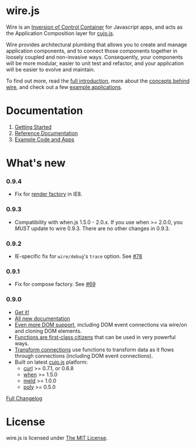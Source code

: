 # wire.js

Wire is an [Inversion of Control Container](http://martinfowler.com/articles/injection.html "Inversion of Control Containers and the Dependency Injection pattern") for Javascript apps, and acts as the Application Composition layer for [cujo.js](http://cujojs.com).

Wire provides architectural plumbing that allows you to create and manage application components, and to connect those components together in loosely coupled and non-invasive ways.  Consequently, your components will be more modular, easier to unit test and refactor, and your application will be easier to evolve and maintain.

To find out more, read the [full introduction](docs/introduction.md), more about the [concepts behind wire](docs/concepts.md), and check out a few [example applications](docs/introduction.md#example-apps).

# Documentation

1. [Getting Started](docs/get.md)
1. [Reference Documentation](docs/README.md)
1. [Example Code and Apps](docs/introduction.md#example-apps)

# What's new

### 0.9.4

* Fix for [render factory](docs/dom.md#rendering-dom-elements) in IE8.

### 0.9.3

* Compatibility with when.js 1.5.0 - 2.0.x.  If you use when >= 2.0.0, you *MUST* update to wire 0.9.3.  There are no other changes in 0.9.3.

### 0.9.2

* IE-specific fix for `wire/debug`'s `trace` option.  See [#78](https://github.com/cujojs/wire/issues/78)

### 0.9.1

* Fix for compose factory. See [#69](https://github.com/cujojs/wire/issues/69)

### 0.9.0

* [Get it!](docs/get.md)
* [All new documentation](docs/README.md)
* [Even more DOM support](docs/dom.md), including DOM event connections via wire/on and cloning DOM elements.
* [Functions are first-class citizens](docs/functions.md) that can be used in very powerful ways.
* [Transform connections](docs/connections.md#transform-connections) use functions to transform data as it flows through connections (including DOM event connections).
* Built on latest [cujo.js](http://cujojs.com) platform:
	* [curl](https://github.com/cujojs/curl) >= 0.7.1, or 0.6.8
	* [when](https://github.com/cujojs/when) >= 1.5.0
	* [meld](https://github.com/cujojs/meld) >= 1.0.0
	* [poly](https://github.com/cujojs/poly) >= 0.5.0

[Full Changelog](https://github.com/cujojs/wire/wiki/Changelog)

# License

wire.js is licensed under [The MIT License](http://www.opensource.org/licenses/mit-license.php).
